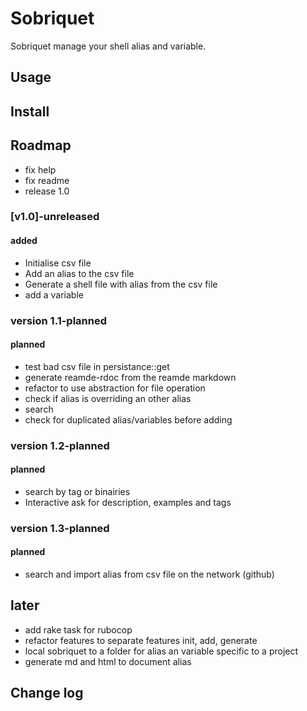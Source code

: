 # Sobriquet

Sobriquet manage your shell alias and variable.

## Usage

## Install

## Roadmap

- fix help
- fix readme
- release 1.0

### [v1.0]-unreleased
#### added
- Initialise csv file
- Add an alias to the csv file
- Generate a shell file with alias from the csv file
- add a variable


### version 1.1-planned
#### planned
- test bad csv file in persistance::get
- generate reamde-rdoc from the reamde markdown
- refactor to use abstraction for file operation
- check if alias is overriding an other alias
- search
- check for duplicated alias/variables before adding

### version 1.2-planned
#### planned
- search by tag or binairies
- Interactive ask for description, examples and tags

### version 1.3-planned
#### planned
- search and import alias from csv file on the network (github)

## later
- add rake task for rubocop
- refactor features to separate features init, add, generate
- local sobriquet to a folder for alias an variable specific to a project
- generate md and html to document alias


## Change log

